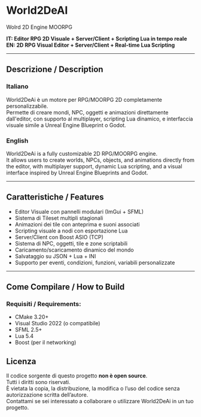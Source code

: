 # World2DeAI
Wolrd 2D Engine MOORPG

**IT: Editor RPG 2D Visuale + Server/Client + Scripting Lua in tempo reale**  
**EN: 2D RPG Visual Editor + Server/Client + Real-time Lua Scripting**

---

## Descrizione / Description

### Italiano
World2DeAi è un motore per RPG/MOORPG 2D completamente personalizzabile.  
Permette di creare mondi, NPC, oggetti e animazioni direttamente dall'editor, con supporto al multiplayer, scripting Lua dinamico, e interfaccia visuale simile a Unreal Engine Blueprint o Godot.

### English  
World2DeAi is a fully customizable 2D RPG/MOORPG engine.  
It allows users to create worlds, NPCs, objects, and animations directly from the editor, with multiplayer support, dynamic Lua scripting, and a visual interface inspired by Unreal Engine Blueprints and Godot.

---

## Caratteristiche / Features

- Editor Visuale con pannelli modulari (ImGui + SFML)
- Sistema di Tileset multipli stagionali
- Animazioni dei tile con anteprima e suoni associati
- Scripting visuale a nodi con esportazione Lua
- Server/Client con Boost ASIO (TCP)
- Sistema di NPC, oggetti, tile e zone scriptabili
- Caricamento/scaricamento dinamico del mondo
- Salvataggio su JSON + Lua + INI
- Supporto per eventi, condizioni, funzioni, variabili personalizzate

---

## Come Compilare / How to Build

### Requisiti / Requirements:
- CMake 3.20+
- Visual Studio 2022 (o compatibile)
- SFML 2.5+
- Lua 5.4
- Boost (per il networking)

## Licenza

Il codice sorgente di questo progetto **non è open source**.  
Tutti i diritti sono riservati.  
È vietata la copia, la distribuzione, la modifica o l’uso del codice senza autorizzazione scritta dell’autore.  
Contattami se sei interessato a collaborare o utilizzare World2DeAi in un tuo progetto.

